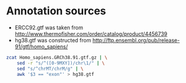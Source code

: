 # Annotation sources

- ERCC92.gtf was taken from http://www.thermofisher.com/order/catalog/product/4456739
- hg38.gtf was constructed from http://ftp.ensembl.org/pub/release-91/gtf/homo_sapiens/

```sh
zcat Homo_sapiens.GRCh38.91.gtf.gz | \
    sed -r "s/^([0-9MXY])/chr\1/" | \
    sed "s/^chrMT/chrM/g" | \
    awk '$3 == "exon"' > hg38.gtf
```
